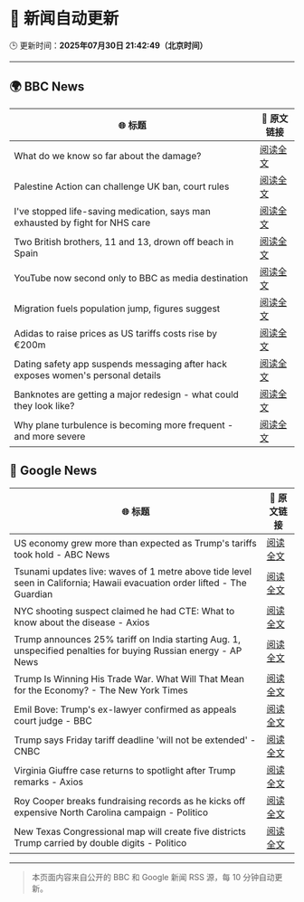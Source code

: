 # 🧠 新闻自动更新

🕒 更新时间：**2025年07月30日 21:42:49（北京时间）**

---

## 🌍 BBC News

| 🌐 标题 | 🔗 原文链接 |
|--------|-------------|
| What do we know so far about the damage? | [阅读全文](https://www.bbc.com/news/articles/c4gzmkjjj03o?at_medium=RSS&at_campaign=rss) |
| Palestine Action can challenge UK ban, court rules | [阅读全文](https://www.bbc.com/news/articles/cqlerg1n67no?at_medium=RSS&at_campaign=rss) |
| I've stopped life-saving medication, says man exhausted by fight for NHS care | [阅读全文](https://www.bbc.com/news/articles/c209pgq7rdro?at_medium=RSS&at_campaign=rss) |
| Two British brothers, 11 and 13, drown off beach in Spain | [阅读全文](https://www.bbc.com/news/articles/czjm7gv13g2o?at_medium=RSS&at_campaign=rss) |
| YouTube now second only to BBC as media destination | [阅读全文](https://www.bbc.com/news/articles/c4gzvee78eqo?at_medium=RSS&at_campaign=rss) |
| Migration fuels population jump, figures suggest | [阅读全文](https://www.bbc.com/news/articles/c207nzgrz3vo?at_medium=RSS&at_campaign=rss) |
| Adidas to raise prices as US tariffs costs rise by €200m | [阅读全文](https://www.bbc.com/news/articles/cjey0zv1pkqo?at_medium=RSS&at_campaign=rss) |
| Dating safety app suspends messaging after hack exposes women's personal details | [阅读全文](https://www.bbc.com/news/articles/cd0dgkjgzvjo?at_medium=RSS&at_campaign=rss) |
| Banknotes are getting a major redesign - what could they look like? | [阅读全文](https://www.bbc.com/news/articles/ckgy7j02xzro?at_medium=RSS&at_campaign=rss) |
| Why plane turbulence is becoming more frequent - and more severe | [阅读全文](https://www.bbc.com/news/articles/ckgy7jx082ro?at_medium=RSS&at_campaign=rss) |

## 📰 Google News

| 🌐 标题 | 🔗 原文链接 |
|--------|-------------|
| US economy grew more than expected as Trump's tariffs took hold - ABC News | [阅读全文](https://news.google.com/rss/articles/CBMinAFBVV95cUxNejVpQ3o3UUpfU0E3SWpMRXZJdTFsU1BLblNKQUkzd01URkxqQXd5UHRxVnBLRkZnUDUyb1BoQTd3emFjVDU2dzhhZmxEVUlOSXc3Yl81cFpZQ3dFNGh0YjRsQktWbXRLWTRJSWxmdWM1VnBPQ2tJbHZMS3JNODRsVUFCQWxrVGxuaFpJTGxWcFZTaUpJMXI2bHptTHHSAaIBQVVfeXFMUGdGdU9RczdjZ0hsczBDc3FSWWhwbDRFV0JWcDZfeHhhMGNGejFWeVJ3X1dsN0FpOWV2ZzFPUG9xWmhEbUJaZW1jNG9VTlhGbnR3WDBSdUJKMHFiQ3RBSmJRWHRDcGZoZm4xTWdSajMxVUxBS05ZYnU1T0xkSW1xVzcwcDdJNUdkTWoxMXRJMFpPTHNqMERudTNUcFVTdmFjM25n?oc=5) |
| Tsunami updates live: waves of 1 metre above tide level seen in California; Hawaii evacuation order lifted - The Guardian | [阅读全文](https://news.google.com/rss/articles/CBMi0gFBVV95cUxOS1NESnJDRENFdmVnUUl5d29BNElmYnNQc0hhMi03Wmh1ZFpydi1UbFJ6NXNwQVA1WTRVV1Ewc1YwQWtXcXgyY1RER1BSMi1EWTJxb0ktTlFpVnFNMGR1a29QUHk4Y3FjR0ExNzVQbDRGZzl5SnpHNHhMelFSYVZDRU40TmpQZVJIdkcyd2dZLUhGZUtiNDlYaVdhMmJfZ0pqcG5Zc0dBU2h2d1JIUVVuREk3N3BxU096X21QYWdFSGtfcGRkejNLWWtZUkpYZ1pabHc?oc=5) |
| NYC shooting suspect claimed he had CTE: What to know about the disease - Axios | [阅读全文](https://news.google.com/rss/articles/CBMiggFBVV95cUxPX1ZIYTFEdXpsNi0wc2F2YWh5SE5mT1NlZlRuRG85YTdHWVZMZjdYdGZ4TjAtOEpzaEpjSjNrNjlFMW1BTFE5bEJuZTlEd2M0Njl6S3U0dUN5MkNiazdQWUJzZ3VGaFdvdkRsak9KRDE4dm1XNWpkcVg3bG5hanJXTEpB?oc=5) |
| Trump announces 25% tariff on India starting Aug. 1, unspecified penalties for buying Russian energy - AP News | [阅读全文](https://news.google.com/rss/articles/CBMijwFBVV95cUxQcWM1SUg0OTlvNHg5T0UxeWxiZXNCaHRfdDZtQ1JnY3diMjZQY3QwQ2JmT2ZLb1NtVnFodmhqWmZrQmczVTVuTEdDMi1KOE9ZNy1MTFY0TEtlTHFTTkJxTFNXTlJpc0h5dDZQVDY5V3c2NVAweE1DUGdpR3pHVjQwbWp6Mk0xNHdLb3NkbmJPOA?oc=5) |
| Trump Is Winning His Trade War. What Will That Mean for the Economy? - The New York Times | [阅读全文](https://news.google.com/rss/articles/CBMihAFBVV95cUxPNmJrdjhXVlUtYnRhbnh3MmZIYUpkcGJ1ejAzUXdxd0p5Vzg5LUxlVm1YQ3NDbHFUUmVfeThfRExsaG5FSEdXNDJMX3FBLUF4RGdoZFNWNVdTZGJybmN0SGNWRWlLQ0NmX3d5dHJGd2U5dXlwWHFfWFA4NmRvTDdoOVIyZWw?oc=5) |
| Emil Bove: Trump's ex-lawyer confirmed as appeals court judge - BBC | [阅读全文](https://news.google.com/rss/articles/CBMiWkFVX3lxTE1pVFNoMGgzOEh4Uk9PT1EzTUlaRFQ4cXhEUUg2ZzBxa3pwOTY0U3g2a05nN0F0dVlkdEtTY0hMTzJHVDFwRFBCeXhFNEtyYlM3NklDOEVESHMwUdIBX0FVX3lxTE5IOW9ISWhDOHRFZm4wTlFwaHBBMmVfUjJlbXhHc1BuaWtpc0lUQ1VwZVgxT1pZTVZuWDN4WUJrcHBkYkRZSnRVZFBFaXprQklvcXRuNU5BN25KNWpZdWRF?oc=5) |
| Trump says Friday tariff deadline 'will not be extended' - CNBC | [阅读全文](https://news.google.com/rss/articles/CBMie0FVX3lxTE5WN2JPSXdkYTdwZDRwVFZncUZJNFNLNFZnbUN4bmlORGxVb3RmMkwzSE8yTEVkeGl6SkhJcUt5TFVUcndfZFBQTFplemdSWGt2VmRJSVg1R3huQmNRMDJONWdyZzZnSTJCZEtZWXNQcEhDQndXSDVzTVVJb9IBgAFBVV95cUxPYXZfQU43VC0tZk5KQlhCYm9BaTNWOTgzcjJCX2NraTFwQm4tS3BjMy1YY3NVSEdyWE9WRUlROFBYQmhRUlBIcTFBSDl1cjVQZ1dMN29iUzNtYUM5azlTVWRkR0lzdUUxN2lIVloyakJnMzZCTVJOR2hFSkVxX2kxNQ?oc=5) |
| Virginia Giuffre case returns to spotlight after Trump remarks - Axios | [阅读全文](https://news.google.com/rss/articles/CBMie0FVX3lxTE1LclRVdUtvclU3M2pyb29nTUY4UDFLQi12NFBDdkVReHoyUGtUTHpWR2VHcEw2MHp0Zm1TUS1QUVNvcnNLdjA2VHJEczlVQmZCZFhPb3hORDU1Nnc2MXYzVmR0QWZ1VzdIaHJLNUF5cmQwS3M2YmNtWTJGQQ?oc=5) |
| Roy Cooper breaks fundraising records as he kicks off expensive North Carolina campaign - Politico | [阅读全文](https://news.google.com/rss/articles/CBMimwFBVV95cUxPYXNqZFR6ZFJBLVpOSGswSU41aF9GY0poS3FiSEplY29jLTIyaDRQZWxNWnZET0FUTzRiOEkwU2tBdzk2ME1pV2pwTGpZME4yRkJXcjZ5Ui1BeGcwUlNJblp6TE9Ya0ktd2o2eXdMREFuUGRwcDNWNHU1VWMzWnZXbXpFbTJvMEF2S1ZHV0stc05qLUpFSXg3d09NSQ?oc=5) |
| New Texas Congressional map will create five districts Trump carried by double digits - Politico | [阅读全文](https://news.google.com/rss/articles/CBMilgFBVV95cUxPRkFDUDVTOF9PWDE5UUtjMEZpVzBsOGNjOW9rdHZLSERKNnpIanJJU01sblgxX1k0ZkNRTHJJRFVCWXI4bHRfSXNCMGxFTzlvcGgtaGFxQ19OR3pBU2wzeHdGbHpLcGtvRTBWcWY4R1FGTHZONWh0blVkcV9wTVFZUXRPUkp2ZG85NXV6cE0ybnc3VnYteXc?oc=5) |

---
> 本页面内容来自公开的 BBC 和 Google 新闻 RSS 源，每 10 分钟自动更新。